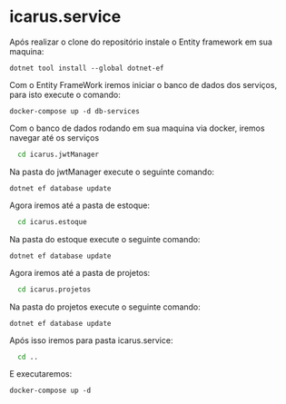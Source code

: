 # icarus.service

Após realizar o clone do repositório instale o Entity framework em sua maquina:


``` dotnet
dotnet tool install --global dotnet-ef
```
Com o Entity FrameWork iremos iniciar o banco de dados dos serviços, para isto execute o comando:

``` docker
docker-compose up -d db-services
```

Com o banco de dados rodando em sua maquina via docker, iremos navegar até os serviços

``` bash
  cd icarus.jwtManager
```
Na pasta do jwtManager execute o seguinte comando:

``` dotnet
dotnet ef database update 
```

Agora iremos até a pasta de estoque:

``` bash
  cd icarus.estoque
```

Na pasta do estoque execute o seguinte comando:

``` dotnet
dotnet ef database update 
```

Agora iremos até a pasta de projetos:

``` bash
  cd icarus.projetos
```

Na pasta do projetos execute o seguinte comando:

``` dotnet
dotnet ef database update 
```
Após isso iremos para pasta icarus.service:
``` bash
  cd ..
```
E executaremos:
```
docker-compose up -d 
``` 
